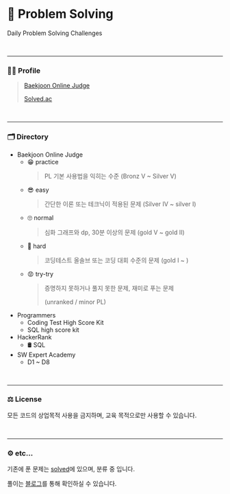 # 📆 Problem Solving

Daily Problem Solving Challenges

<br><hr/>

### 🧑‍💻 Profile

> [Baekjoon Online Judge](https://www.acmicpc.net/user/polygon)
>
> [Solved.ac](https://solved.ac/profile/polygon)

<br><hr/>

### 🗂️ Directory

+ Baekjoon Online Judge
  + 😁 practice
    >  PL 기본 사용법을 익히는 수준 (Bronz V ~ Silver V)
  + 😎 easy
    > 간단한 이론 또는 테크닉이 적용된 문제 (Silver IV ~ silver I)
  + 🙄 normal
    > 심화 그래프와 dp, 30분 이상의 문제 (gold V ~ gold II)
  + 🤔 hard
    > 코딩테스트 올솔브 또는 코딩 대회 수준의 문제 (gold I ~ )
  + 😡 try-try
    > 증명하지 못하거나 풀지 못한 문제, 재미로 푸는 문제
    > 
    > (unranked / minor PL)
+ Programmers
  + Coding Test High Score Kit
  + SQL high score kit
+ HackerRank
  + 🛢 SQL
+ SW Expert Academy
  + D1 ~ D8

<br><hr/>

### ⚖️ License

모든 코드의 상업목적 사용을 금지하며, 교육 목적으로만 사용할 수 있습니다.

<br><hr/>

### ⚙️ etc...

기존에 푼 문제는 [solved]()에 있으며, 분류 중 입니다.

풀이는 [블로그](https://kyr-db.tistory.com/)를 통해 확인하실 수 있습니다.

